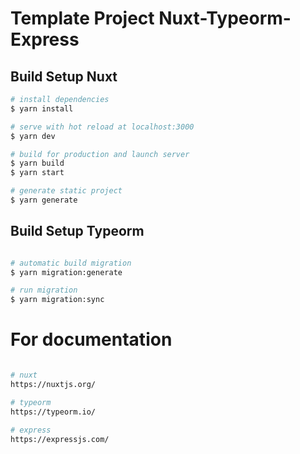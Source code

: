 # Template Project Nuxt-Typeorm-Express

## Build Setup Nuxt

```bash
# install dependencies
$ yarn install

# serve with hot reload at localhost:3000
$ yarn dev

# build for production and launch server
$ yarn build
$ yarn start

# generate static project
$ yarn generate
```

## Build Setup Typeorm

```bash

# automatic build migration
$ yarn migration:generate

# run migration
$ yarn migration:sync

```

# For documentation

```bash

# nuxt
https://nuxtjs.org/

# typeorm
https://typeorm.io/

# express
https://expressjs.com/
```
